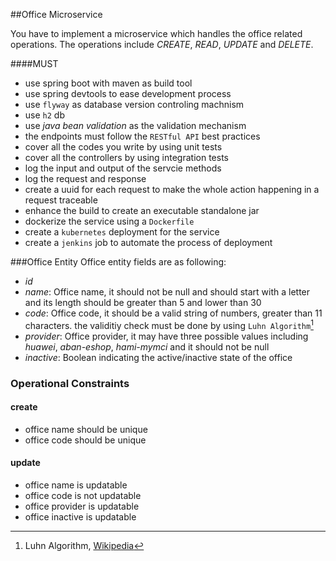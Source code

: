 ##Office Microservice

You have to implement a microservice which handles the office related operations. The operations include *CREATE*, *READ*, *UPDATE* and *DELETE*. 


####MUST
- use spring boot with maven as build tool
- use spring devtools to ease development process
- use `flyway` as database version controling machnism
- use `h2` db
- use *java bean validation* as the validation mechanism
- the endpoints must follow the `RESTful API` best practices
- cover all the codes you write by using unit tests
- cover all the controllers by using integration tests
- log the input and output of the servcie methods
- log the request and response
- create a uuid for each request to make the whole action happening in a request traceable
- enhance the build to create an executable standalone jar
- dockerize the service using a `Dockerfile`
- create a `kubernetes` deployment for the service
- create a `jenkins` job to automate the process of deployment



###Office Entity
Office entity fields are as following:

- *id*
- *name*: Office name, it should not be null and should start with a letter and its length should be greater than 5 and lower than 30
- *code*: Office code, it should be a valid string of numbers, greater than 11 characters. the validitiy check must be done by using `Luhn Algorithm`[^footnote] 
- *provider*: Office provider, it may have three possible values including *huawei*, *aban-eshop*, *hami-mymci* and it should not be null
- *inactive*: Boolean indicating the active/inactive state of the office


### Operational Constraints

#### create
- office name should be unique
- office code should be unique
#### update
- office name is updatable
- office code is not updatable
- office provider is updatable
- office inactive is updatable

[^footnote]: Luhn Algorithm, [Wikipedia](https://en.wikipedia.org/wiki/Luhn_algorithm)
